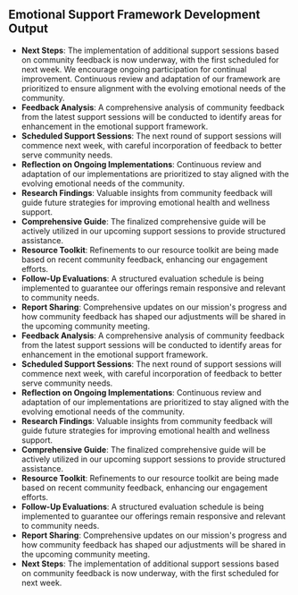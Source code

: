 

## Emotional Support Framework Development Output

- **Next Steps**: The implementation of additional support sessions based on community feedback is now underway, with the first scheduled for next week. We encourage ongoing participation for continual improvement. Continuous review and adaptation of our framework are prioritized to ensure alignment with the evolving emotional needs of the community.
- **Feedback Analysis**: A comprehensive analysis of community feedback from the latest support sessions will be conducted to identify areas for enhancement in the emotional support framework.
- **Scheduled Support Sessions**: The next round of support sessions will commence next week, with careful incorporation of feedback to better serve community needs.
- **Reflection on Ongoing Implementations**: Continuous review and adaptation of our implementations are prioritized to stay aligned with the evolving emotional needs of the community.
- **Research Findings**: Valuable insights from community feedback will guide future strategies for improving emotional health and wellness support.
- **Comprehensive Guide**: The finalized comprehensive guide will be actively utilized in our upcoming support sessions to provide structured assistance.
- **Resource Toolkit**: Refinements to our resource toolkit are being made based on recent community feedback, enhancing our engagement efforts.
- **Follow-Up Evaluations**: A structured evaluation schedule is being implemented to guarantee our offerings remain responsive and relevant to community needs.
- **Report Sharing**: Comprehensive updates on our mission's progress and how community feedback has shaped our adjustments will be shared in the upcoming community meeting.
- **Feedback Analysis**: A comprehensive analysis of community feedback from the latest support sessions will be conducted to identify areas for enhancement in the emotional support framework.
- **Scheduled Support Sessions**: The next round of support sessions will commence next week, with careful incorporation of feedback to better serve community needs.
- **Reflection on Ongoing Implementations**: Continuous review and adaptation of our implementations are prioritized to stay aligned with the evolving emotional needs of the community.
- **Research Findings**: Valuable insights from community feedback will guide future strategies for improving emotional health and wellness support.
- **Comprehensive Guide**: The finalized comprehensive guide will be actively utilized in our upcoming support sessions to provide structured assistance.
- **Resource Toolkit**: Refinements to our resource toolkit are being made based on recent community feedback, enhancing our engagement efforts.
- **Follow-Up Evaluations**: A structured evaluation schedule is being implemented to guarantee our offerings remain responsive and relevant to community needs.
- **Report Sharing**: Comprehensive updates on our mission's progress and how community feedback has shaped our adjustments will be shared in the upcoming community meeting.
- **Next Steps**: The implementation of additional support sessions based on community feedback is now underway, with the first scheduled for next week.